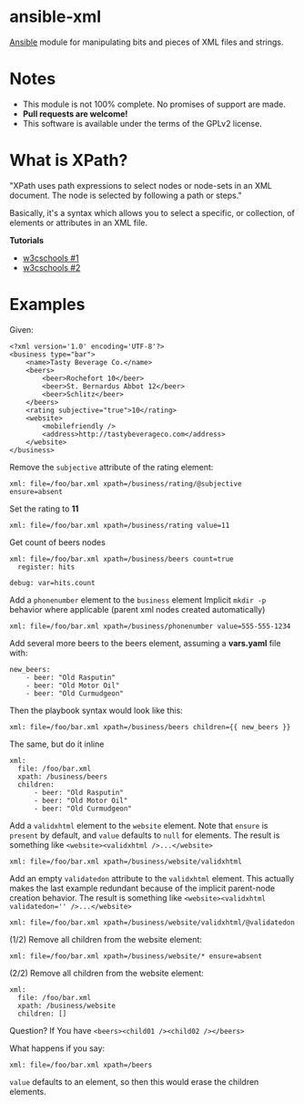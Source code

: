 # ansible-xml

[Ansible](https://github.com/ansible/ansible) module for manipulating
bits and pieces of XML files and strings.


# Notes

* This module is not 100% complete. No promises of support are made.
* **Pull requests are welcome!**
* This software is available under the terms of the GPLv2 license.


# What is XPath?

"XPath uses path expressions to select nodes or node-sets in an XML
document. The node is selected by following a path or steps."

Basically, it's a syntax which allows you to select a specific, or
collection, of elements or attributes in an XML file.

**Tutorials**

* [w3cschools #1](http://www.w3schools.com/xpath/xpath_syntax.asp)
* [w3cschools #2](http://www.w3schools.com/XPath/)


# Examples

Given:

	<?xml version='1.0' encoding='UTF-8'?>
	<business type="bar">
		<name>Tasty Beverage Co.</name>
		<beers>
			<beer>Rochefort 10</beer>
			<beer>St. Bernardus Abbot 12</beer>
			<beer>Schlitz</beer>
		</beers>
		<rating subjective="true">10</rating>
		<website>
			<mobilefriendly />
			<address>http://tastybeverageco.com</address>
		</website>
	</business>


Remove the ``subjective`` attribute of the rating element:

    xml: file=/foo/bar.xml xpath=/business/rating/@subjective ensure=absent

Set the rating to **11**

    xml: file=/foo/bar.xml xpath=/business/rating value=11

Get count of beers nodes

	xml: file=/foo/bar.xml xpath=/business/beers count=true
	  register: hits

	debug: var=hits.count



Add a ``phonenumber`` element to the ``business`` element Implicit
``mkdir -p`` behavior where applicable (parent xml nodes created
automatically)

    xml: file=/foo/bar.xml xpath=/business/phonenumber value=555-555-1234

Add several more beers to the beers element, assuming a **vars.yaml**
file with:

    new_beers:
        - beer: "Old Rasputin"
        - beer: "Old Motor Oil"
        - beer: "Old Curmudgeon"

Then the playbook syntax would look like this:

    xml: file=/foo/bar.xml xpath=/business/beers children={{ new_beers }}

The same, but do it inline

	xml:
	  file: /foo/bar.xml
	  xpath: /business/beers
	  children:
		  - beer: "Old Rasputin"
		  - beer: "Old Motor Oil"
		  - beer: "Old Curmudgeon"

Add a ``validxhtml`` element to the ``website`` element. Note that
``ensure`` is ``present`` by default, and ``value`` defaults to
``null`` for elements. The result is something like
``<website><validxhtml />...</website>``

    xml: file=/foo/bar.xml xpath=/business/website/validxhtml

Add an empty ``validatedon`` attribute to the ``validxhtml``
element. This actually makes the last example redundant because of the
implicit parent-node creation behavior. The result is something like
``<website><validxhtml validatedon='' />...</website>``

    xml: file=/foo/bar.xml xpath=/business/website/validxhtml/@validatedon

(1/2) Remove all children from the website element:

    xml: file=/foo/bar.xml xpath=/business/website/* ensure=absent

(2/2) Remove all children from the website element:

	xml:
	  file: /foo/bar.xml
	  xpath: /business/website
	  children: []


Question? If You have ``<beers><child01 /><child02 /></beers>``

What happens if you say:

    xml: file=/foo/bar.xml xpath=/beers

``value`` defaults to an element, so then this would erase the
children elements.
